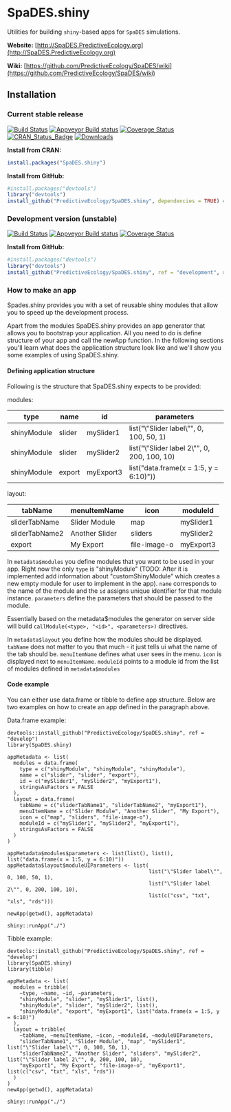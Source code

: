 # SpaDES.shiny

Utilities for building `shiny`-based apps for `SpaDES` simulations.

**Website:** [http://SpaDES.PredictiveEcology.org](http://SpaDES.PredictiveEcology.org)

**Wiki:** [https://github.com/PredictiveEcology/SpaDES/wiki](https://github.com/PredictiveEcology/SpaDES/wiki)

## Installation

### Current stable release

[![Build Status](https://travis-ci.org/PredictiveEcology/SpaDES.shiny.svg?branch=master)](https://travis-ci.org/PredictiveEcology/SpaDES.shiny)
[![Appveyor Build status](https://ci.appveyor.com/api/projects/status/2fxqhgk6miv2fytd/branch/master?svg=true)](https://ci.appveyor.com/project/achubaty/spades.shiny/branch/master)
[![Coverage Status](https://coveralls.io/repos/github/PredictiveEcology/SpaDES.shiny/badge.svg?branch=master)](https://coveralls.io/github/PredictiveEcology/SpaDES.shiny?branch=master)
[![CRAN_Status_Badge](http://www.r-pkg.org/badges/version/SpaDES.shiny)](https://cran.r-project.org/package=SpaDES.shiny)
[![Downloads](http://cranlogs.r-pkg.org/badges/grand-total/SpaDES.shiny)](https://cran.r-project.org/package=SpaDES.shiny)

**Install from CRAN:**

```r
install.packages("SpaDES.shiny")
```

**Install from GitHub:**

```r
#install.packages("devtools")
library("devtools")
install_github("PredictiveEcology/SpaDES.shiny", dependencies = TRUE) # stable
```

### Development version (unstable)

[![Build Status](https://travis-ci.org/PredictiveEcology/SpaDES.shiny.svg?branch=development)](https://travis-ci.org/PredictiveEcology/SpaDES.shiny)
[![Appveyor Build status](https://ci.appveyor.com/api/projects/status/2fxqhgk6miv2fytd/branch/development?svg=true)](https://ci.appveyor.com/project/achubaty/spades.shiny/branch/development)
[![Coverage Status](https://coveralls.io/repos/github/PredictiveEcology/SpaDES.shiny/badge.svg?branch=development)](https://coveralls.io/github/PredictiveEcology/SpaDES.shiny?branch=development)

**Install from GitHub:**

```r
#install.packages("devtools")
library("devtools")
install_github("PredictiveEcology/SpaDES.shiny", ref = "development", dependencies = TRUE) # unstable
```

### How to make an app

Spades.shiny provides you with a set of reusable shiny modules that allow you to speed up the development process.

Apart from the modules SpaDES.shiny provides an app generator that allows you to bootstrap your application. All you need to do is define structure of your app and call the newApp function. In the following sections you'll learn what does the application structure look like and we'll show you some examples of using SpaDES.shiny.

#### Defining application structure

Following is the structure that SpaDES.shiny expects to be provided:

modules:

| type          | name          | id            | parameters                                  |
| ------------- | ------------- | ------------- | ------------------------------------------- |
| shinyModule   | slider        | mySlider1     | list("\\"Slider label\\"", 0, 100, 50, 1)     |
| shinyModule   | slider        | mySlider2     | list("\\"Slider label 2\\"", 0, 200, 100, 10) |
| shinyModule   | export        | myExport3     | list("data.frame(x = 1:5, y = 6:10)"))      |

layout:

| tabName        | menuItemName   | icon         | moduleId  |
| -------------- | -------------- | ------------ | --------- |
| sliderTabName  | Slider Module  | map          | mySlider1 |
| sliderTabName2 | Another Slider | sliders      | mySlider2 |
| export         | My Export      | file-image-o | myExport3 |

In `metadata$modules` you define modules that you want to be used in your app. Right now the only `type` is "shinyModule" (TODO: After it is implemented add information about "customShinyModule" which creates a new empty module for user to implement in the app). `name` corresponds to the name of the module and the `id` assigns unique identifier for that module instance. `parameters` define the parameters that should be passed to the module.

Essentially based on the metadata$modules the generator on server side will build `callModule(<type>, "<id>", <parameters>)` directives.

In `metadata$layout` you define how the modules should be displayed. `tabName` does not matter to you that much - it just tells ui what the name of the tab should be. `menuItemName` defines what user sees in the menu. `icon` is displayed next to `menuItemName`. `moduleId` points to a module id from the list of modules defined in `metadata$modules`

#### Code example

You can either use data.frame or tibble to define app structure. Below are two examples on how to create an app defined in the paragraph above.

Data.frame example:
```
devtools::install_github("PredictiveEcology/SpaDES.shiny", ref = "develop")
library(SpaDES.shiny)

appMetadata <- list(
  modules = data.frame(
    type = c("shinyModule", "shinyModule", "shinyModule"),
    name = c("slider", "slider", "export"),
    id = c("mySlider1", "mySlider2", "myExport1"),
    stringsAsFactors = FALSE
  ),
  layout = data.frame(
    tabName = c("sliderTabName1", "sliderTabName2", "myExport1"),
    menuItemName = c("Slider Module", "Another Slider", "My Export"),
    icon = c("map", "sliders", "file-image-o"),
    moduleId = c("mySlider1", "mySlider2", "myExport1"),
    stringsAsFactors = FALSE
  )
)

appMetadata$modules$parameters <- list(list(), list(), list("data.frame(x = 1:5, y = 6:10)"))
appMetadata$layout$moduleUIParameters <- list(
                                              list("\"Slider label\"", 0, 100, 50, 1),
                                              list("\"Slider label 2\"", 0, 200, 100, 10),
                                              list(c("csv", "txt", "xls", "rds")))

newApp(getwd(), appMetadata)

shiny::runApp("./")
```

Tibble example:
```
devtools::install_github("PredictiveEcology/SpaDES.shiny", ref = "develop")
library(SpaDES.shiny)
library(tibble)

appMetadata <- list(
  modules = tribble(
    ~type, ~name, ~id, ~parameters,
    "shinyModule", "slider", "mySlider1", list(),
    "shinyModule", "slider", "mySlider2", list(),
    "shinyModule", "export", "myExport1", list("data.frame(x = 1:5, y = 6:10)")
  ),
  layout = tribble(
    ~tabName, ~menuItemName, ~icon, ~moduleId, ~moduleUIParameters,
    "sliderTabName1", "Slider Module", "map", "mySlider1", list("\"Slider label\"", 0, 100, 50, 1),
    "sliderTabName2", "Another Slider", "sliders", "mySlider2", list("\"Slider label 2\"", 0, 200, 100, 10),
    "myExport1", "My Export", "file-image-o", "myExport1", list(c("csv", "txt", "xls", "rds"))
  )
)
newApp(getwd(), appMetadata)

shiny::runApp("./")
```
